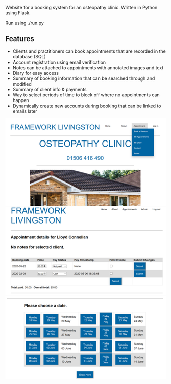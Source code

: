 Website for a booking system for an osteopathy clinic. Written in Python using Flask.

Run using ./run.py

## Features

* Clients and practitioners can book appointments that are recorded in the database (SQL)
* Account registration using email verification
* Notes can be attached to appointments with annotated images and text
* Diary for easy access
* Summary of booking information that can be searched through and modified
* Summary of client info & payments
* Way to select periods of time to block off where no appointments can happen
* Dynamically create new accounts during booking that can be linked to emails later

![Main page](screenshot.png)
![Client information](screenshot2.png)
![Booking process](screenshot3.png)

